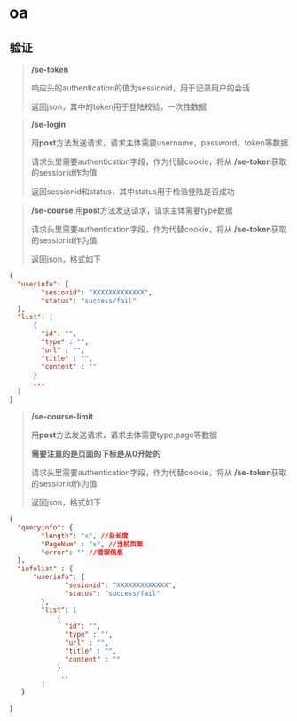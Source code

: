 # oa
## 验证
> **/se-token** 
>
>响应头的authentication的值为sessionid，用于记录用户的会话
>
>返回json，其中的token用于登陆校验，一次性数据

> **/se-login**
>
> 用**post**方法发送请求，请求主体需要username，password，token等数据
>
> 请求头里需要authentication字段，作为代替cookie，将从 **/se-token**获取的sessionid作为值
>
> 返回sessionid和status，其中status用于检验登陆是否成功 

> **/se-course**
> 用**post**方法发送请求，请求主体需要type数据
>
> 请求头里需要authentication字段，作为代替cookie，将从 **/se-token**获取的sessionid作为值
> 
> 返回json，格式如下
```json
{
  "userinfo": {
        "sesionid": "XXXXXXXXXXXXX",
        "status": "success/fail"
  },
  "list": [
      {
        "id": "",
        "type" : "",
        "url" : "",
        "title" : "",
        "content" : ""
      }
      ...
  ]
}
```
>
>
>**/se-course-limit**
>
> 用**post**方法发送请求，请求主体需要type,page等数据
>
> **需要注意的是页面的下标是从0开始的**
>
> 请求头里需要authentication字段，作为代替cookie，将从 **/se-token**获取的sessionid作为值
>
> 返回json，格式如下
```json
{
  "queryinfo": {
        "length": "x", //总长度
        "PageNum" : "x", //当前页面
        "error": "" //错误信息
  },
  "infolist" : {
      "userinfo": {
              "sesionid": "XXXXXXXXXXXXX",
              "status": "success/fail"
        },
        "list": [
            {
              "id": "",
              "type" : "",
              "url" : "",
              "title" : "",
              "content" : ""
            }
            ...
        ]
   }
   
}
```
